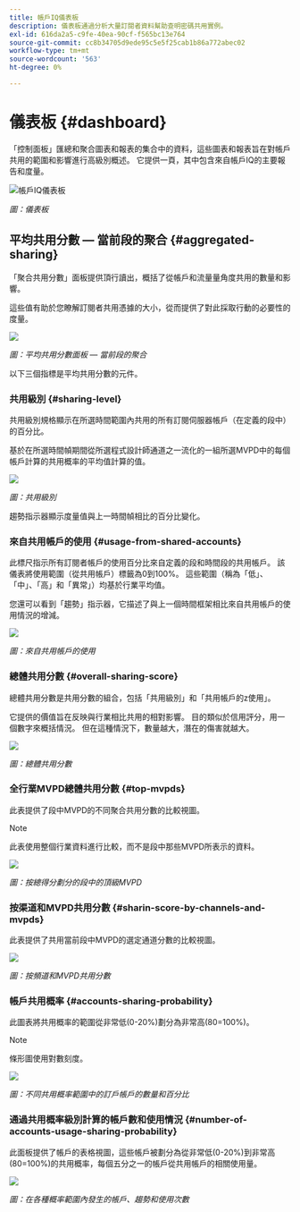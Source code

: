 ```yaml
---
title: 帳戶IQ儀表板
description: 儀表板通過分析大量訂閱者資料幫助查明密碼共用實例。
exl-id: 616da2a5-c9fe-40ea-90cf-f565bc13e764
source-git-commit: cc8b34705d9ede95c5e5f25cab1b86a772abec02
workflow-type: tm+mt
source-wordcount: '563'
ht-degree: 0%

---
```


# 儀表板 {#dashboard}

「控制面板」匯總和聚合圖表和報表的集合中的資料，這些圖表和報表旨在對帳戶共用的範圍和影響進行高級別概述。 它提供一頁，其中包含來自帳戶IQ的主要報告和度量。

![帳戶IQ儀表板](assets/dashboard-capture.png)


*圖：儀表板*

## 平均共用分數 — 當前段的聚合 {#aggregated-sharing}

「聚合共用分數」面板提供頂行讀出，概括了從帳戶和流量量角度共用的數量和影響。

這些值有助於您瞭解訂閱者共用憑據的大小，從而提供了對此採取行動的必要性的度量。

![](assets/aggregate-sharing-score.png)


*圖：平均共用分數面板 — 當前段的聚合*

以下三個指標是平均共用分數的元件。

### 共用級別 {#sharing-level}

共用級別規格顯示在所選時間範圍內共用的所有訂閱伺服器帳戶（在定義的段中）的百分比。

基於在所選時間幀期間從所選程式設計師通道之一流化的一組所選MVPD中的每個帳戶計算的共用概率的平均值計算的值。

![](assets/sharing-level.png)


*圖：共用級別*

趨勢指示器顯示度量值與上一時間幀相比的百分比變化。

### 來自共用帳戶的使用 {#usage-from-shared-accounts}

此標尺指示所有訂閱者帳戶的使用百分比來自定義的段和時間段的共用帳戶。 該儀表將使用範圍（從共用帳戶）標籤為0到100%。 這些範圍（稱為「低」、「中」、「高」和「異常」）均基於行業平均值。

您還可以看到「趨勢」指示器，它描述了與上一個時間框架相比來自共用帳戶的使用情況的增減。

![](assets/usage-4mshared-accounts.png)


*圖：來自共用帳戶的使用*

### 總體共用分數 {#overall-sharing-score}

總體共用分數是共用分數的組合，包括「共用級別」和「共用帳戶的z使用」。

它提供的價值旨在反映與行業相比共用的相對影響。 目的類似於信用評分，用一個數字來概括情況。 但在這種情況下，數量越大，潛在的傷害就越大。

![](assets/overall-sharing-score.png)


*圖：總體共用分數*

<!--### MVPDs in segment {#mvpd-in-segment}

It is a table of risk indices and accounts totals for the top MVPDs ranked by overall usage or account sharing.

![](assets/mvpds-in-segment.png)-->

### 全行業MVPD總體共用分數 {#top-mvpds}

此表提供了段中MVPD的不同聚合共用分數的比較視圖。

>[!NOTE]
>
>此表使用整個行業資料進行比較，而不是段中那些MVPD所表示的資料。

![](assets/top-mvpds.png)


*圖：按總得分劃分的段中的頂級MVPD*

### 按渠道和MVPD共用分數 {#sharin-score-by-channels-and-mvpds}

此表提供了共用當前段中MVPD的選定通道分數的比較視圖。

![](assets/sharing-scores-by-channels-mvpds.png)


*圖：按頻道和MVPD共用分數*

### 帳戶共用概率 {#accounts-sharing-probability}

此圖表將共用概率的範圍從非常低(0-20%)劃分為非常高(80=100%)。

>[!NOTE]
>
>條形圖使用對數刻度。


![](assets/dashboard-ac-sharing-prob.png)


*圖：不同共用概率範圍中的訂戶帳戶的數量和百分比*

### 通過共用概率級別計算的帳戶數和使用情況 {#number-of-accounts-usage-sharing-probability}

此面板提供了帳戶的表格視圖，這些帳戶被劃分為從非常低(0-20%)到非常高(80=100%)的共用概率，每個五分之一的帳戶從共用帳戶的相關使用量。

![](assets/no-acc-usage-prob-level.png)


*圖：在各種概率範圍內發生的帳戶、趨勢和使用次數*

